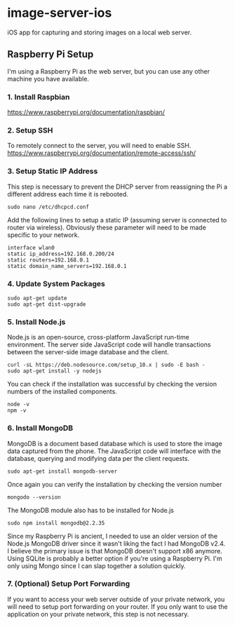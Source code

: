 # image-server-ios

iOS app for capturing and storing images on a local web server.

## Raspberry Pi Setup

I'm using a Raspberry Pi as the web server, but you can use any other machine you have available.

### 1. Install Raspbian
https://www.raspberrypi.org/documentation/raspbian/

### 2. Setup SSH
To remotely connect to the server, you will need to enable SSH.
https://www.raspberrypi.org/documentation/remote-access/ssh/

### 3. Setup Static IP Address
This step is necessary to prevent the DHCP server from reassigning the Pi a different address each time it is rebooted.
```
sudo nano /etc/dhcpcd.conf
```
Add the following lines to setup a static IP (assuming server is connected to router via wireless). Obviously these parameter will need to be made specific to your network.
```
interface wlan0
static ip_address=192.168.0.200/24
static routers=192.168.0.1
static domain_name_servers=192.168.0.1
```

### 4. Update System Packages
```
sudo apt-get update
sudo apt-get dist-upgrade
```

### 5. Install Node.js
Node.js is an open-source, cross-platform JavaScript run-time environment. The server side JavaScript code will handle transactions between the server-side image database and the client.
```
curl -sL https://deb.nodesource.com/setup_10.x | sudo -E bash -
sudo apt-get install -y nodejs
```
You can check if the installation was successful by checking the version numbers of the installed components.
```
node -v
npm -v
```

### 6. Install MongoDB
MongoDB is a document based database which is used to store the image data captured from the phone. The JavaScript code will interface with the database, querying and modifying data per the client requests.
```
sudo apt-get install mongodb-server
```
Once again you can verify the installation by checking the version number
```
mongodo --version
```
The MongoDB module also has to be installed for Node.js
```
sudo npm install mongodb@2.2.35
```
Since my Raspberry Pi is ancient, I needed to use an older version of the Node.js MongoDB driver since it wasn't liking the fact I had MongoDB v2.4. I believe the primary issue is that MongoDB doesn't support x86 anymore. Using SQLite is probably a better option if you're using a Raspberry Pi. I'm only using Mongo since I can slap together a solution quickly.

### 7. (Optional) Setup Port Forwarding
If you want to access your web server outside of your private network, you will need to setup port forwarding on your router. If you only want to use the application on your private network, this step is not necessary.
